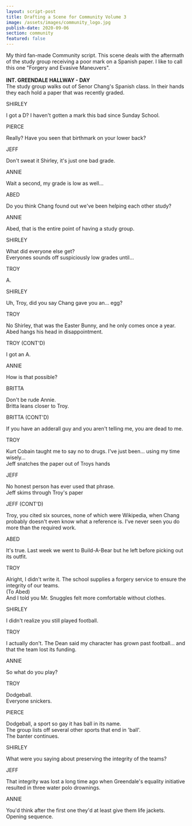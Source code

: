 ```yaml
---
layout: script-post
title: Drafting a Scene for Community Volume 3
image: /assets/images/community_logo.jpg
publish-date: 2020-09-06
section: community
featured: false
---
```

<div class = "lead-in">My third fan-made Community script. This scene deals with the aftermath of the study group receiving a poor mark on a Spanish paper. I like to call this one "Forgery and Evasive Maneuvers".</div>

<br>

<div class = "action"><strong>INT. GREENDALE HALLWAY - DAY</strong></div>
<div class = "action">The study group walks out of Senor Chang's Spanish class. In their hands they each hold a paper that was recently graded.</div>


<p class = "character"> SHIRLEY </p> 
I got a D? I haven't gotten a mark this bad since Sunday School.

<p class = "character"> PIERCE </p> 
Really? Have you seen that birthmark on your lower back?

<p class = "character"> JEFF </p> 
Don't sweat it Shirley, it's just one bad grade.

<p class = "character"> ANNIE </p> 
Wait a second, my grade is low as well...

<p class = "character"> ABED </p> 
Do you think Chang found out we've been helping each other study?

<p class = "character"> ANNIE </p> 
Abed, that is the entire point of having a study group.

<p class = "character"> SHIRLEY </p> 
What did everyone else get?

<div class = "action"> Everyones sounds off suspiciously low grades until...</div>

<p class = "character"> TROY </p>
A.

<p class = "character"> SHIRLEY </p> 
Uh, Troy, did you say Chang gave you an... egg?

<p class = "character"> TROY </p> 
No Shirley, that was the Easter Bunny, and he only comes once a year.

<div class = "action">Abed hangs his head in disappointment.</div>

<p class = "character"> TROY (CONT'D) </p>
I got an A.

<p class = "character"> ANNIE </p> 
How is that possible?

<p class = "character"> BRITTA </p> 
Don't be rude Annie.

<div class = "action">Britta leans closer to Troy.</div>

<p class = "character"> BRITTA (CONT'D) </p> 
If you have an adderall guy and you aren't telling 
me, you are dead to me.

<p class = "character"> TROY </p> 
Kurt Cobain taught me to say no to drugs. I've just been... using my time wisely...

<div class = "action">Jeff snatches the paper out of Troys hands</div>

<p class = "character"> JEFF </p> 
No honest person has ever used that phrase.

<div class = "action">Jeff skims through Troy's paper</div>

<p class = "character"> JEFF (CONT'D) </p> 
Troy, you cited six sources, none of which were Wikipedia, when Chang probably doesn't even know what a reference is. I've never seen you do more than the required work.

<p class = "character"> ABED </p> 
It's true. Last week we went to Build-A-Bear but he left before picking out its outfit.

<p class = "character"> TROY </p> 
Alright, I didn't write it. The school supplies a forgery service to ensure the integrity of our teams.
<br>
(To Abed)
<br>
And I told you Mr. Snuggles felt more comfortable without clothes.

<p class = "character"> SHIRLEY </p> 
I didn't realize you still played football.

<p class = "character"> TROY </p> 
I actually don't. The Dean said my character has grown past football... and that the team lost its funding.

<p class = "character"> ANNIE </p> 
So what do you play?

<p class = "character"> TROY </p> 
Dodgeball.

<div class = "action">Everyone snickers.</div>

<p class = "character"> PIERCE </p>
Dodgeball, a sport so gay it has ball in its name.

<div class = "action">The group lists off several other sports that end in 'ball'.</div>
<div class = "action">The banter continues.</div>

<p class = "character"> SHIRLEY </p> 
What were you saying about preserving the integrity of the teams?

<p class = "character"> JEFF </p> 
That integrity was lost a long time ago when Greendale's equality initiative resulted in three water polo drownings.

<p class = "character"> ANNIE </p> 
You'd think after the first one they'd at least give them life jackets.

<div class = "action">Opening sequence.</div>

